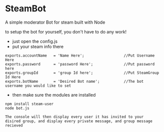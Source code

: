 # SteamBot
A simple moderator Bot for steam built with Node

to setup the bot for yourself, you don't have to do any work!
* just open the config.js
* put your steam info there
```
exports.accountName   = 'Name Here';                  //Put Username Here
exports.password      = 'password Here';              //Put password here
exports.groupId       = 'group Id here';              //Put SteamGroup Id Here
exports.botName       = 'Desired Bot name';           //The bot username you would like to set
```
* then make sure the modules are installed
```
npm install steam-user
node bot.js
```
`The console will then display every user it has invited to your disired group, and display every private message, and group message recieved`
